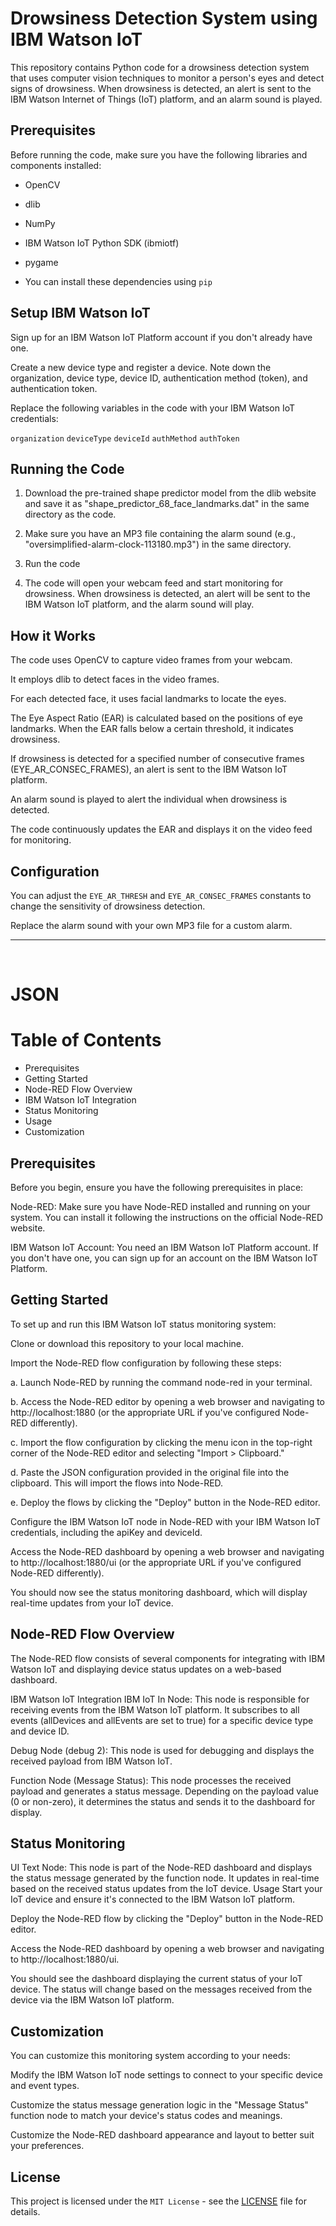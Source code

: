 # Drowsiness Detection System using IBM Watson IoT
This repository contains Python code for a drowsiness detection system that uses computer vision techniques to monitor a person's eyes and detect signs of drowsiness. When drowsiness is detected, an alert is sent to the IBM Watson Internet of Things (IoT) platform, and an alarm sound is played.

## Prerequisites
Before running the code, make sure you have the following libraries and components installed:

- OpenCV
- dlib
- NumPy
- IBM Watson IoT Python SDK (ibmiotf)
- pygame
  
- You can install these dependencies using `pip`

## Setup IBM Watson IoT
Sign up for an IBM Watson IoT Platform account if you don't already have one.

Create a new device type and register a device. Note down the organization, device type, device ID, authentication method (token), and authentication token.

Replace the following variables in the code with your IBM Watson IoT credentials:

`organization`
`deviceType`
`deviceId`
`authMethod`
`authToken`

## Running the Code
1. Download the pre-trained shape predictor model from the dlib website and save it as "shape_predictor_68_face_landmarks.dat" in the same directory as the code.

2. Make sure you have an MP3 file containing the alarm sound (e.g., "oversimplified-alarm-clock-113180.mp3") in the same directory.

3. Run the code

4. The code will open your webcam feed and start monitoring for drowsiness. When drowsiness is detected, an alert will be sent to the IBM Watson IoT platform, and the alarm sound will play.

## How it Works
The code uses OpenCV to capture video frames from your webcam.

It employs dlib to detect faces in the video frames.

For each detected face, it uses facial landmarks to locate the eyes.

The Eye Aspect Ratio (EAR) is calculated based on the positions of eye landmarks. When the EAR falls below a certain threshold, it indicates drowsiness.

If drowsiness is detected for a specified number of consecutive frames (EYE_AR_CONSEC_FRAMES), an alert is sent to the IBM Watson IoT platform.

An alarm sound is played to alert the individual when drowsiness is detected.

The code continuously updates the EAR and displays it on the video feed for monitoring.

## Configuration
You can adjust the `EYE_AR_THRESH` and `EYE_AR_CONSEC_FRAMES` constants to change the sensitivity of drowsiness detection.

Replace the alarm sound with your own MP3 file for a custom alarm.
<br> <hr> <br>

# JSON

# Table of Contents
- Prerequisites
- Getting Started
- Node-RED Flow Overview
- IBM Watson IoT Integration
- Status Monitoring
- Usage
- Customization

## Prerequisites
Before you begin, ensure you have the following prerequisites in place:

Node-RED: Make sure you have Node-RED installed and running on your system. You can install it following the instructions on the official Node-RED website.

IBM Watson IoT Account: You need an IBM Watson IoT Platform account. If you don't have one, you can sign up for an account on the IBM Watson IoT Platform.

## Getting Started
To set up and run this IBM Watson IoT status monitoring system:

Clone or download this repository to your local machine.

Import the Node-RED flow configuration by following these steps:

a. Launch Node-RED by running the command node-red in your terminal.

b. Access the Node-RED editor by opening a web browser and navigating to http://localhost:1880 (or the appropriate URL if you've configured Node-RED differently).

c. Import the flow configuration by clicking the menu icon in the top-right corner of the Node-RED editor and selecting "Import > Clipboard."

d. Paste the JSON configuration provided in the original file into the clipboard. This will import the flows into Node-RED.

e. Deploy the flows by clicking the "Deploy" button in the Node-RED editor.

Configure the IBM Watson IoT node in Node-RED with your IBM Watson IoT credentials, including the apiKey and deviceId.

Access the Node-RED dashboard by opening a web browser and navigating to http://localhost:1880/ui (or the appropriate URL if you've configured Node-RED differently).

You should now see the status monitoring dashboard, which will display real-time updates from your IoT device.

## Node-RED Flow Overview
The Node-RED flow consists of several components for integrating with IBM Watson IoT and displaying device status updates on a web-based dashboard.

IBM Watson IoT Integration
IBM IoT In Node: This node is responsible for receiving events from the IBM Watson IoT platform. It subscribes to all events (allDevices and allEvents are set to true) for a specific device type and device ID.

Debug Node (debug 2): This node is used for debugging and displays the received payload from IBM Watson IoT.

Function Node (Message Status): This node processes the received payload and generates a status message. Depending on the payload value (0 or non-zero), it determines the status and sends it to the dashboard for display.

## Status Monitoring
UI Text Node: This node is part of the Node-RED dashboard and displays the status message generated by the function node. It updates in real-time based on the received status updates from the IoT device.
Usage
Start your IoT device and ensure it's connected to the IBM Watson IoT platform.

Deploy the Node-RED flow by clicking the "Deploy" button in the Node-RED editor.

Access the Node-RED dashboard by opening a web browser and navigating to http://localhost:1880/ui.

You should see the dashboard displaying the current status of your IoT device. The status will change based on the messages received from the device via the IBM Watson IoT platform.

## Customization
You can customize this monitoring system according to your needs:

Modify the IBM Watson IoT node settings to connect to your specific device and event types.

Customize the status message generation logic in the "Message Status" function node to match your device's status codes and meanings.

Customize the Node-RED dashboard appearance and layout to better suit your preferences.


## License
This project is licensed under the `MIT License` - see the [LICENSE](LICENSE) file for details.
